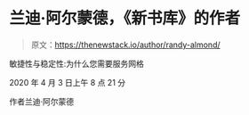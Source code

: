 # 兰迪·阿尔蒙德，《新书库》的作者

> 原文：<https://thenewstack.io/author/randy-almond/>

敏捷性与稳定性:为什么您需要服务网格

2020 年 4 月 3 日上午 8 点 21 分

作者兰迪·阿尔蒙德